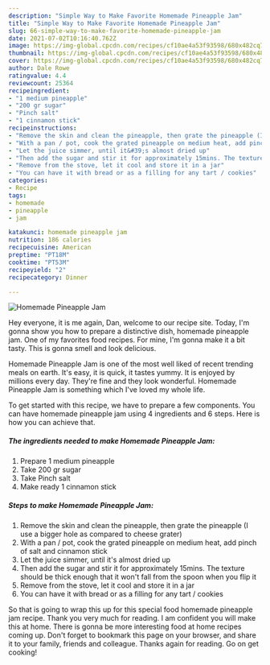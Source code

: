 ```yaml
---
description: "Simple Way to Make Favorite Homemade Pineapple Jam"
title: "Simple Way to Make Favorite Homemade Pineapple Jam"
slug: 66-simple-way-to-make-favorite-homemade-pineapple-jam
date: 2021-07-02T10:16:40.762Z
image: https://img-global.cpcdn.com/recipes/cf10ae4a53f93598/680x482cq70/homemade-pineapple-jam-recipe-main-photo.jpg
thumbnail: https://img-global.cpcdn.com/recipes/cf10ae4a53f93598/680x482cq70/homemade-pineapple-jam-recipe-main-photo.jpg
cover: https://img-global.cpcdn.com/recipes/cf10ae4a53f93598/680x482cq70/homemade-pineapple-jam-recipe-main-photo.jpg
author: Dale Rowe
ratingvalue: 4.4
reviewcount: 25364
recipeingredient:
- "1 medium pineapple"
- "200 gr sugar"
- "Pinch salt"
- "1 cinnamon stick"
recipeinstructions:
- "Remove the skin and clean the pineapple, then grate the pineapple (I use a bigger hole as compared to cheese grater)"
- "With a pan / pot, cook the grated pineapple on medium heat, add pinch of salt and cinnamon stick"
- "Let the juice simmer, until it&#39;s almost dried up"
- "Then add the sugar and stir it for approximately 15mins. The texture should be thick enough that it won&#39;t fall from the spoon when you flip it"
- "Remove from the stove, let it cool and store it in a jar"
- "You can have it with bread or as a filling for any tart / cookies"
categories:
- Recipe
tags:
- homemade
- pineapple
- jam

katakunci: homemade pineapple jam 
nutrition: 186 calories
recipecuisine: American
preptime: "PT18M"
cooktime: "PT53M"
recipeyield: "2"
recipecategory: Dinner

---
```



![Homemade Pineapple Jam](https://img-global.cpcdn.com/recipes/cf10ae4a53f93598/680x482cq70/homemade-pineapple-jam-recipe-main-photo.jpg)

Hey everyone, it is me again, Dan, welcome to our recipe site. Today, I'm gonna show you how to prepare a distinctive dish, homemade pineapple jam. One of my favorites food recipes. For mine, I'm gonna make it a bit tasty. This is gonna smell and look delicious.



Homemade Pineapple Jam is one of the most well liked of recent trending meals on earth. It's easy, it is quick, it tastes yummy. It is enjoyed by millions every day. They're fine and they look wonderful. Homemade Pineapple Jam is something which I've loved my whole life.


To get started with this recipe, we have to prepare a few components. You can have homemade pineapple jam using 4 ingredients and 6 steps. Here is how you can achieve that.

<!--inarticleads1-->

##### The ingredients needed to make Homemade Pineapple Jam:

1. Prepare 1 medium pineapple
1. Take 200 gr sugar
1. Take Pinch salt
1. Make ready 1 cinnamon stick




<!--inarticleads2-->

##### Steps to make Homemade Pineapple Jam:

1. Remove the skin and clean the pineapple, then grate the pineapple (I use a bigger hole as compared to cheese grater)
1. With a pan / pot, cook the grated pineapple on medium heat, add pinch of salt and cinnamon stick
1. Let the juice simmer, until it&#39;s almost dried up
1. Then add the sugar and stir it for approximately 15mins. The texture should be thick enough that it won&#39;t fall from the spoon when you flip it
1. Remove from the stove, let it cool and store it in a jar
1. You can have it with bread or as a filling for any tart / cookies




So that is going to wrap this up for this special food homemade pineapple jam recipe. Thank you very much for reading. I am confident you will make this at home. There is gonna be more interesting food at home recipes coming up. Don't forget to bookmark this page on your browser, and share it to your family, friends and colleague. Thanks again for reading. Go on get cooking!
